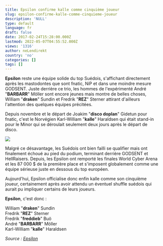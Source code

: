 ```yaml
---
title: Epsilon confirme kalle comme cinquième joueur
slug: epsilon-confirme-kalle-comme-cinquieme-joueur
description: 'NULL'
type: default
language: fr
draft: false
date: 2017-02-24T15:28:00.000Z
lastmod: 2022-05-07T04:55:52.000Z
views: '1316'
author: neLendirekt
country: 'no'
categories: []
tags: []
---
```

**Epsilon** reste une équipe solide du top Suédois, s'affichant directement après les mastodontes que sont fnatic, NiP et dans une moindre mesure GODSENT. Juste derrière ce trio, les hommes de l'expérimenté André "**BARBARR**" Möller sont encore jeunes mais montre de belles choses, William "**draken**" Sundin et Fredrik "**REZ**" Sterner attirant d'ailleurs l'attention des quelques équipes précitées.

Depuis novembre et le départ de Joakim "**disco doplan**" Gidetun pour fnatic, c'est le Norvégien Karl-William "**kalle**" Haraldsen qui était stand-in pour le Minor qui se déroulait seulement deux jours après le départ de disco.

![](/storage/images/58b0516e46d52_1478423618891jpeg.jpeg)

Malgré ce désavantage, les Suédois ont bien failli se qualifier mais ont finalement échoué au pied du podium, terminant derrière GODSENT et HellRaisers. Depuis, les Epsilon ont remporté les finales World Cyber Arena et les 87 000 $ de la première place et s'imposent globalement comme une équipe sérieuse juste en dessous du top européen. 

Aujourd'hui, Epsilon officialise donc enfin kalle comme son cinquième joueur, certainement après avoir attendu un éventuel shuffle suédois qui aurait pu impliquer certains de leurs joueurs.

**Epsilon**, c'est donc :

William "**draken**" Sundin  
Fredrik "**REZ**" Sterner  
Fredrik "**freddieb**" Buö  
André "**BARBARR**" Möller   
Karl-William "**kalle**" Haraldsen

_Source : [Epsilon](https://twitter.com/Epsilon%5FeSports/status/834822021821378561)_
